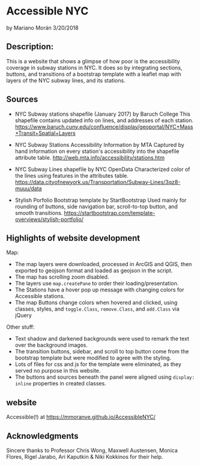 # Accessible NYC
by Mariano Morán
3/20/2018

## Description:
This is a website that shows a glimpse of how poor is the accessibility coverage in subway stations in NYC.
It does so by integrating sections, buttons, and transitions of a bootstrap template with a leaflet map with layers of the NYC subway lines, and its stations.

## Sources
* NYC Subway stations shapefile (January 2017) by Baruch College
This shapefile contains updated info on lines, and addresses of each station.
https://www.baruch.cuny.edu/confluence/display/geoportal/NYC+Mass+Transit+Spatial+Layers

* NYC Subway Stations Accessibility Information by MTA
Captured by hand information on every station's accessibility into the shapefile attribute table.
http://web.mta.info/accessibility/stations.htm

* NYC Subway Lines shapefile by NYC OpenData
Characterized color of the lines using features in the attributes table.
https://data.cityofnewyork.us/Transportation/Subway-Lines/3qz8-muuu/data

* Stylish Porfolio Bootstrap template by StartBootstrap
Used mainly for rounding of buttons, side navigation bar, scroll-to-top button, and smooth transitions.
https://startbootstrap.com/template-overviews/stylish-portfolio/

## Highlights of website development
Map:
* The map layers were downloaded, processed in ArcGIS and QGIS, then exported to geojson format and loaded as geojson in the script.
* The map has scrolling zoom disabled.
* The layers use `map.createPane` to order their loading/presentation.
* The Stations have a hover pop up message with changing colors for Accessible stations.
* The map Buttons change colors when hovered and clicked, using classes, styles, and `toggle.Class`, `remove.Class`, and `add.Class` via jQuery

Other stuff:
* Text shadow and darkened backgrounds were used to remark the text over the background images.
* The transition buttons, sidebar, and scroll to top button come from the bootstrap template but were modified to agree with the styling.
* Lots of files for css and js for the template were eliminated, as they served no purpose in this website.
* The buttons and sources beneath the panel were aligned using `display: inline` properties in created classes.

## website
Accessible(!) at https://mmoranve.github.io/AccessibleNYC/

## Acknowledgments
Sincere thanks to Professor Chris Wong, Maxwell Austensen, Monica Flores, Rigel Jarabo, Ari Kaputkin & Niki Kokkinos for their help.

